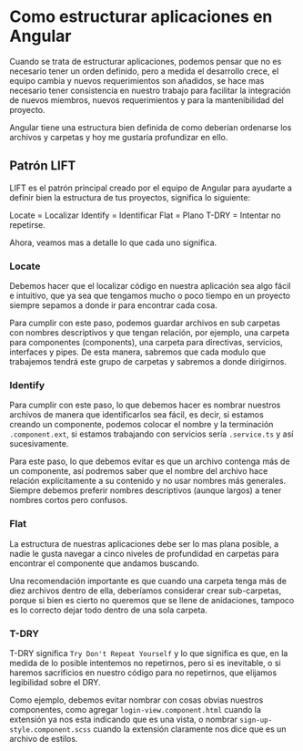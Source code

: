 # Como estructurar aplicaciones en Angular

Cuando se trata de estructurar aplicaciones, podemos pensar que no es necesario tener un orden definido, pero a medida el desarrollo crece, el equipo cambia y nuevos requerimientos son añadidos, se hace mas necesario tener consistencia en nuestro trabajo para facilitar la integración de nuevos miembros, nuevos requerimientos y para la mantenibilidad del proyecto.

Angular tiene una estructura bien definida de como deberían ordenarse los archivos y carpetas y hoy me gustaría profundizar en ello.

## Patrón LIFT
LIFT es el patrón principal creado por el equipo de Angular para ayudarte a definir bien la estructura de tus proyectos, significa lo siguiente:

Locate = Localizar
Identify = Identificar
Flat = Plano
T-DRY = Intentar no repetirse.

Ahora, veamos mas a detalle lo que cada uno significa.

### Locate
Debemos hacer que el localizar código en nuestra aplicación sea algo fácil e intuitivo, que ya sea que tengamos mucho o poco tiempo en un proyecto siempre sepamos a donde ir para encontrar cada cosa.

Para cumplir con este paso, podemos guardar archivos en sub carpetas con nombres descriptivos y que tengan relación, por ejemplo, una carpeta para componentes (components), una carpeta para directivas, servicios, interfaces y pipes. De esta manera, sabremos que cada modulo que trabajemos tendrá este grupo de carpetas y sabremos a donde dirigirnos.

### Identify
Para cumplir con este paso, lo que debemos hacer es nombrar nuestros archivos de manera que identificarlos sea fácil, es decir, si estamos creando un componente, podemos colocar el nombre y la terminación `.component.ext`, si estamos trabajando con servicios sería `.service.ts` y así sucesivamente.

Para este paso, lo que debemos evitar es que un archivo contenga más de un componente, así podremos saber que el nombre del archivo hace relación explícitamente a su contenido y no usar nombres más generales. Siempre debemos preferir nombres descriptivos (aunque largos) a tener nombres cortos pero confusos.

### Flat
La estructura de nuestras aplicaciones debe ser lo mas plana posible, a nadie le gusta navegar a cinco niveles de profundidad en carpetas para encontrar el componente que andamos buscando.

Una recomendación importante es que cuando una carpeta tenga más de diez archivos dentro de ella, deberíamos considerar crear sub-carpetas, porque si bien es cierto no queremos que se llene de anidaciones, tampoco es lo correcto dejar todo dentro de una sola carpeta.

### T-DRY
T-DRY significa `Try Don't Repeat Yourself` y lo que significa es que, en la medida de lo posible intentemos no repetirnos, pero si es inevitable, o si haremos sacrificios en nuestro código para no repetirnos, que elijamos legibilidad sobre el DRY.

Como ejemplo, debemos evitar nombrar con cosas obvias nuestros componentes, como agregar `login-view.component.html` cuando la extensión ya nos esta indicando que es una vista, o nombrar `sign-up-style.component.scss` cuando la extensión claramente nos dice que es un archivo de estilos.
